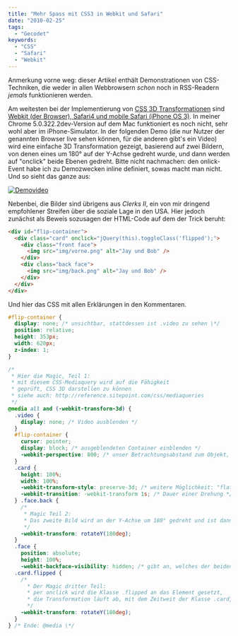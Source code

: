 ```yaml
---
title: "Mehr Spass mit CSS3 in Webkit und Safari"
date: "2010-02-25"
tags:
  - "Gecodet"
keywords:
  - "CSS"
  - "Safari"
  - "Webkit"
---
```


Anmerkung vorne weg: dieser Artikel enthält Demonstrationen von CSS-Techniken, die weder in allen Webbrowsern _schon_ noch in RSS-Readern _jemals_ funktionieren werden.

Am weitesten bei der Implementierung von [CSS 3D Transformationen](http://www.w3.org/TR/css3-3d-transforms/) sind [Webkit (der Browser), Safari4 und mobile Safari (iPhone OS 3)](http://webkit.org/blog/386/3d-transforms/). In meiner Chrome 5.0.322.2dev-Version auf dem Mac funktioniert es noch nicht, sehr wohl aber im iPhone-Simulator. In der folgenden Demo (die nur Nutzer der genannten Browser live sehen können, für die anderen gibt's ein Video) wird eine einfache 3D Transformation gezeigt, basierend auf zwei Bildern, von denen eines um 180° auf der Y-Achse gedreht wurde, und dann werden auf "onclick" beide Ebenen gedreht. Bitte nicht nachmachen: den onlick-Event habe ich zu Demozwecken inline definiert, sowas macht man nicht. Und so sieht das ganze aus:



[![Demovideo](/images/codecandies/vlcsnap-00009.png)](https://www.youtube.com/watch?v=M8i15iEFJaY)

Nebenbei, die Bilder sind übrigens aus _Clerks II_, ein von mir dringend empfohlener Streifen über die soziale Lage in den USA. Hier jedoch zunächst als Beweis sozusagen der HTML-Code auf dem der Trick beruht:

```html
<div id="flip-container">
  <div class="card" onclick="jQuery(this).toggleClass('flipped');">
    <div class="front face">
      <img src="img/vorne.png" alt="Jay und Bob" />
    </div>
    <div class="back face">
      <img src="img/back.png" alt="Jay und Bob" />
    </div>
  </div>
</div>
```

Und hier das CSS mit allen Erklärungen in den Kommentaren.

```css
#flip-container {
  display: none; /* unsichtbar, stattdessen ist .video zu sehen \*/
  position: relative;
  height: 353px;
  width: 620px;
  z-index: 1;
}

/*
 * Hier die Magic, Teil 1:
 * mit diesem CSS-Mediaquery wird auf die Fähigkeit
 * geprüft, CSS 3D darstellen zu können
 * siehe auch: http://reference.sitepoint.com/css/mediaqueries
 */
@media all and (-webkit-transform-3d) {
  .video {
    display: none; /* Video ausblenden */
  }
  #flip-container {
    cursor: pointer;
    display: block; /* ausgeblendeten Container einblenden */
    -webkit-perspective: 800; /* unser Betrachtungsabstand zum Objekt, 200 wäre sehr nah, 1200 weit weg… */
  }
  .card {
    height: 100%;
    width: 100%;
    -webkit-transform-style: preserve-3d; /* weitere Möglichkeit: "flat", aber dann wäre der schöne Effekt des Drehens weg */
    -webkit-transition: -webkit-transform 1s; /* Dauer einer Drehung */
  } .face.back {
    /*
     * Magic Teil 2:
     * Das zweite Bild wird an der Y-Achse um 180° gedreht und ist dann hinter dem ersten Bild.
     */
    -webkit-transform: rotateY(180deg);
  }
  .face {
    position: absolute;
    height: 100%;
    -webkit-backface-visibility: hidden; /* gibt an, welches der beiden Bilder zu sehen ist, hier: das HINTERE ist versteckt */ }
  .card.flipped {
    /*
      * Der Magic dritter Teil:
      * per onclick wird die Klasse .flipped an das Element gesetzt,
      * die Transformation läuft ab, mit dem Zeitweit der Klasse .card, also 1s
      */
    -webkit-transform: rotateY(180deg);
  }
} /* Ende: @media \*/
```
